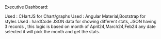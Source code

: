 Executive Dashboard:

Used : CHartJS for Chart/graphs
Used : Angular Material,Bootstrap for styles
Used : hardCode JSON data for showing different stats, 
JSON having 3 records , this logic is based on month of April24,March24,Feb24 any date selected it will pick the month and get the stats.

